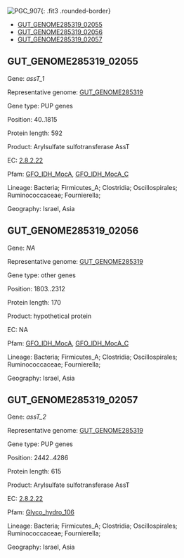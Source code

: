 ![PGC_907](../static/images/Clusters_figure/PGC_907.jpg){: .fit3 .rounded-border}

<ul id="myTab" class="nav nav-tabs">
  <li class="active">
        <a href="#tab1" data-toggle="tab">GUT_GENOME285319_02055</a>
  </li>
<li><a href="#tab2" data-toggle="tab">GUT_GENOME285319_02056</a></li>
<li><a href="#tab3" data-toggle="tab">GUT_GENOME285319_02057</a></li>
</ul>

<div id="myTabContent" class="tab-content">
  <div class="tab-pane fade in active" id="tab1">

<h2 id="GUT_GENOME285319_02055">GUT_GENOME285319_02055</h2>
<p>Gene: <em>assT_1</em>
<p>Representative genome: <a href="https://www.ebi.ac.uk/metagenomics/genomes/MGYG-HGUT-04126">GUT_GENOME285319</a></p>
<p>Gene type: PUP genes</p>
<p>Position: 40..1815</p>
<p>Protein length: 592</p>
<p>Product: Arylsulfate sulfotransferase AssT</p>
<p>EC: <a href="https://www.brenda-enzymes.org/enzyme.php?ecno=2.8.2.22">2.8.2.22</a></p>
<p>Pfam: <a href="http://pfam.xfam.org/family/GFO_IDH_MocA">GFO_IDH_MocA</a>, <a href="http://pfam.xfam.org/family/GFO_IDH_MocA_C">GFO_IDH_MocA_C</a></p>
<p>Lineage: Bacteria; Firmicutes_A; Clostridia; Oscillospirales; Ruminococcaceae; Fournierella; </p>
<p>Geography: Israel, Asia</p>
  </div>

  <div class="tab-pane fade" id="tab2">

<h2 id="GUT_GENOME285319_02056">GUT_GENOME285319_02056</h2>
<p>Gene: <em>NA</em></p>
<p>Representative genome: <a href="https://www.ebi.ac.uk/metagenomics/genomes/MGYG-HGUT-04126">GUT_GENOME285319</a></p>
<p>Gene type: other genes</p>
<p>Position: 1803..2312</p>
<p>Protein length: 170</p>
<p>Product: hypothetical protein</p>
<p>EC: NA</p>
<p>Pfam: <a href="http://pfam.xfam.org/family/GFO_IDH_MocA">GFO_IDH_MocA</a>, <a href="http://pfam.xfam.org/family/GFO_IDH_MocA_C">GFO_IDH_MocA_C</a></p>
<p>Lineage: Bacteria; Firmicutes_A; Clostridia; Oscillospirales; Ruminococcaceae; Fournierella; </p>
<p>Geography: Israel, Asia</p>

  </div>
  <div class="tab-pane fade" id="tab3">

<h2 id="GUT_GENOME285319_02057">GUT_GENOME285319_02057</h2>
<p>Gene: <em>assT_2</em></p>
<p>Representative genome: <a href="https://www.ebi.ac.uk/metagenomics/genomes/MGYG-HGUT-04126">GUT_GENOME285319</a></p>
<p>Gene type: PUP genes</p>
<p>Position: 2442..4286</p>
<p>Protein length: 615</p>
<p>Product: Arylsulfate sulfotransferase AssT</p>
<p>EC: <a href="https://www.brenda-enzymes.org/enzyme.php?ecno=2.8.2.22">2.8.2.22</a></p>
<p>Pfam: <a href="http://pfam.xfam.org/family/Glyco_hydro_106">Glyco_hydro_106</a></p>

<p>Lineage: Bacteria; Firmicutes_A; Clostridia; Oscillospirales; Ruminococcaceae; Fournierella; </p>
<p>Geography: Israel, Asia</p>

  </div>
</div>
